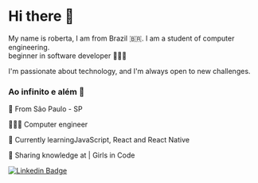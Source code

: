 
# Hi there 🖖

My name is roberta, I am from Brazil 🇧🇷. I am a student of computer engineering.  
beginner in software developer 👩🏻‍💻

I'm passionate about technology, and I'm always open to new challenges.

### Ao infinito e além 🚀

📍 From São Paulo - SP

👩🏻‍💻 Computer engineer

🌱 Currently learningJavaScript, React and React Native

🎠 Sharing knowledge at | Girls in Code


[![Linkedin Badge](https://img.shields.io/badge/-Roberta%20Assunção-FF1493?style=flat-square&logo=Linkedin&logoColor=white&link=https://www.linkedin.com/in/robertaassuncao/)](https://www.linkedin.com/in/robertaassuncao/)
